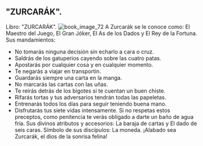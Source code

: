 ## "ZURCARÁK".
Libro: "ZURCARÁK".
![book_image_72](https://media.discordapp.net/attachments/1105643336989159555/1105648235525177435/72.jpg)
A Zurcarák se le conoce como: El Maestro del Juego, El Gran Jóker, El As de los Dados y El Rey de la Fortuna.
Sus mandamientos:
- No tomarás ninguna decisión sin echarlo a cara o cruz.
- Saldrás de los gatuperios cayendo sobre las cuatro patas.
- Apostarás por cualquier cosa y en cualquier momento.
- Te negarás a viajar en transportín.
- Guardarás siempre una carta en la manga.
- No marcarás las cartas con las uñas.
- Te reirás detrás de los bigotes si te cuentan un buen chiste.
- Rifarás tortas y tus adversarios tendrán todas las papeletas.
- Entrenarás todos los días para seguir teniendo buena mano.
- Disfrutarás tus siete vidas intensamente.
Si no respetas estos preceptos, como penitencia te verás obligado a darte un baño de agua fría.
Sus divinos atributos y accesorios: La baraja de cartas y El dado de seis caras.
Símbolo de sus discípulos: La moneda.
¡Alabado sea Zurcarák, el dios de la sonrisa felina!